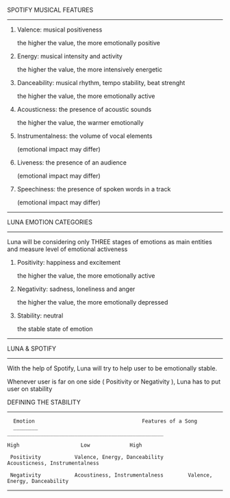 SPOTIFY MUSICAL FEATURES
________________________

1. Valence: musical positiveness

	the higher the value, the more emotionally positive

2. Energy: musical intensity and activity 

	the higher the value, the more intensively energetic 

3. Danceability: musical rhythm, tempo stability, beat strenght

	the higher the value, the more emotionally active

4. Acousticness: the presence of acoustic sounds

	the higher the value, the warmer emotionally

5. Instrumentalness: the volume of vocal elements

	(emotional impact may differ)

6. Liveness: the presence of an audience

	(emotional impact may differ)

7. Speechiness: the presence of spoken words in a track

	(emotional impact may differ)

-------------------------------------------------------------------------------------------------------------------------------

LUNA EMOTION CATEGORIES
________________________

Luna will be considering only THREE stages of emotions as main entities and measure level of emotional activeness 


1. Positivity: happiness and excitement 

	the higher the value, the more emotionally active


2. Negativity: sadness, loneliness and anger

	the higher the value, the more emotionally depressed


3. Stability: neutral

	the stable state of emotion

-------------------------------------------------------------------------------------------------------------------------------


LUNA & SPOTIFY
_______________

With the help of Spotify, Luna will try to help user to be emotionally stable.

Whenever user is far on one side ( Positivity or Negativity ), Luna has to put user on stability


DEFINING THE STABILITY
_______________________

      Emotion			                        Features of a Song
      ________				___________________________________________________
			      			
	High					Low				High

     Positivity			  Valence, Energy, Danceability        Acousticness, Instrumentalness

     Negativity			  Acoustiness, Instrumentalness        Valence, Energy, Danceability

-------------------------------------------------------------------------------------------------------------------------------
